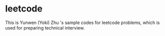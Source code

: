 # leetcode
This is Yunwen (Yoki) Zhu 's sample codes for leetcode problems, which is used for preparing technical interview.
